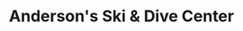 ---
title: "Anderson's Ski & Dive Center"
url: /east-greenwich/andersons-ski-and-dive-center/
shop: sports
---
